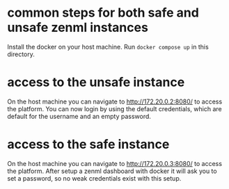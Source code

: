 
# common steps for both safe and unsafe zenml instances
Install the docker on your host machine. 
Run `docker compose up` in this directory.

# access to the unsafe instance
On the host machine you can navigate to http://172.20.0.2:8080/ to access the platform.
You can now login by using the default credentials, which are default for the username and an empty password.

# access to the safe instance
On the host machine you can navigate to http://172.20.0.3:8080/ to access the platform.
After setup a zenml dashboard with docker it will ask you to set a password, so no weak credentials exist with this setup.
